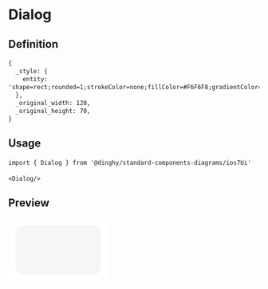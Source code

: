 # Dialog

## Definition

```
{
  _style: { 
    entity: 'shape=rect;rounded=1;strokeColor=none;fillColor=#F6F6F8;gradientColor=none;shadow=0;glass=0;dashed=1;fontFamily=Helvetica;fontSize=8;fontColor=#333333;align=center;html=1;verticalAlign=top;whiteSpace=wrap;spacing=2;spacingTop=0;',
  },
  _original_width: 120,
  _original_height: 70,
}
```

## Usage

```
import { Dialog } from '@dinghy/standard-components-diagrams/ios7Ui'

<Dialog/>
```

## Preview

<img src="./dialog.png" width="200"/>
